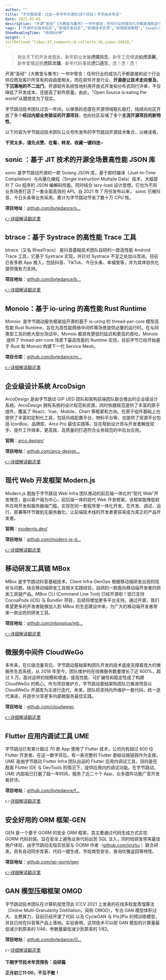 ```yaml
---
author: ""
title: "不完整收录：过去一年字节开源的10个项目丨字节技术年货"
date: 2022-02-01
description: "开源“圣经”《大教堂与集市》一书中曾言：任何行业的成功几乎都直接和这个行业供应商及客户所享有的自由度相关。而在软件开发行业，开源是让技术走向普及、下沉落地的不二法门。"
tags: ["开源中文技术社区","前端开发社区","前端技术交流","前端框架教程","JavaScript 学习资源","CSS 技巧与最佳实践","HTML5 最新动态","前端工程师职业发展","开源前端项目","前端技术趋势"]
ShowReadingTime: "阅读6分钟"
weight: 1
selfDefined:"likes:37,comments:0,collects:38,views:20820,"
---
```

> 祝全天下的开发者朋友，新年职业发展**虎啸风生**，新年工资增速**如虎添翼**，新年爱情运势**虎跃龙骧**，新年代码事故**虎口逃生**，虎！虎！虎！

开源“圣经”《大教堂与集市》一书中曾言：任何行业的成功几乎都直接和这个行业供应商及客户所享有的自由度相关。而在软件开发行业，**开源是让技术走向普及、下沉落地的不二法门**。开源软件系统性地利用开放式开发和分布式同行评审，不仅降低了开发成本，还提高了软件质量。由此，"Open Source is eating the world"从臆想变为了现实。

字节跳动技术团队过去一年间，以审慎的态度在开源领域稳扎稳打，陆续向社区开放了多个**经过内部业务验证的开源项目**，也向社区反哺了多个**主流开源项目的新特性**。

以下内容为字节跳动技术团队公众号所发布的字节跳动开源技术集合，以飨读者。

**干货太多，请先点赞、在看、转发、收藏一键四连~**

sonic ：基于 JIT 技术的开源全场景高性能 JSON 库
--------------------------------

sonic 是字节跳动开源的一款 Golang JSON 库，基于即时编译（Just-In-Time Compilation）与向量化编程（Single Instruction Multiple Data）技术，大幅提升了 Go 程序的 JSON 编解码性能。同时结合 lazy-load 设计思想，它也为不同业务场景打造了一套全面高效的 API。自 2021 年 7 月份发布以来， sonic 已被抖音、今日头条等业务采用，累计为字节跳动节省了数十万 CPU 核。

**项目地址**：[github.com/bytedance/s…](https://link.juejin.cn?target=https%3A%2F%2Fgithub.com%2Fbytedance%2Fsonic "https://github.com/bytedance/sonic")

[👉详细解读戳这里](https://link.juejin.cn?target=https%3A%2F%2Fmp.weixin.qq.com%2Fs%3F__biz%3DMzI1MzYzMjE0MQ%3D%3D%26mid%3D2247491325%26idx%3D1%26sn%3De8799316d55c0951b0b54b404a3d87b8%26chksm%3De9d0d51fdea75c091212bfd3cfae6a96ea8ff632e2d98a793f11da4d2bdffbbbeff1ad322d04%26token%3D2125511585%26lang%3Dzh_CN%26scene%3D21%23wechat_redirect "https://mp.weixin.qq.com/s?__biz=MzI1MzYzMjE0MQ==&mid=2247491325&idx=1&sn=e8799316d55c0951b0b54b404a3d87b8&chksm=e9d0d51fdea75c091212bfd3cfae6a96ea8ff632e2d98a793f11da4d2bdffbbbeff1ad322d04&token=2125511585&lang=zh_CN&scene=21#wechat_redirect")

btrace：基于 Systrace 的高性能 Trace 工具
--------------------------------

btrace（又名 RheaTrace） 是抖音基础技术团队自研的一款高性能 Android Trace 工具，它基于 Systrace 实现，并针对 Systrace 不足之处加以改进。目前已有多款 App 接入，包括抖音、TikTok、今日头条、幸福里等，并为其体验优化提供强有力支持。

**项目地址**：[github.com/bytedance/b…](https://link.juejin.cn?target=https%3A%2F%2Fgithub.com%2Fbytedance%2Fbtrace "https://github.com/bytedance/btrace")

[👉详细解读戳这里](https://link.juejin.cn?target=https%3A%2F%2Fmp.weixin.qq.com%2Fs%3F__biz%3DMzI1MzYzMjE0MQ%3D%3D%26mid%3D2247490905%26idx%3D1%26sn%3Dcf2632ee0a7577f4c2399f6869addd03%26chksm%3De9d0d6bbdea75fad82453bdb52945e4b11cfa2f1304d3d0a45aa9466383fb0a27e5e6acbb4fd%26token%3D2125511585%26lang%3Dzh_CN%26scene%3D21%23wechat_redirect "https://mp.weixin.qq.com/s?__biz=MzI1MzYzMjE0MQ==&mid=2247490905&idx=1&sn=cf2632ee0a7577f4c2399f6869addd03&chksm=e9d0d6bbdea75fad82453bdb52945e4b11cfa2f1304d3d0a45aa9466383fb0a27e5e6acbb4fd&token=2125511585&lang=zh_CN&scene=21#wechat_redirect")

Monoio：基于 io-uring 的高性能 Rust Runtime
------------------------------------

Monoio  是字节跳动服务框架组开源的基于 io-uring 的 thread-per-core 模型高性能 Rust Runtime，旨在为高性能网络中间件等场景提供必要的运行时。在与同类型工具的绝大部分测试中，Monoio 都具有更低的延迟和更高的吞吐。Monoio  提供了 thread-per-core 场景下最高性能的 Runtime 实现，目前字节已经开始基于 Rust 和 Monoio 构建下一代 Service Mesh。

**项目仓库**：[github.com/bytedance/m…](https://link.juejin.cn?target=https%3A%2F%2Fgithub.com%2Fbytedance%2Fmonoio "https://github.com/bytedance/monoio")

[👉详细解读戳这里](https://link.juejin.cn?target=http%3A%2F%2Fmp.weixin.qq.com%2Fs%3F__biz%3DMzI1MzYzMjE0MQ%3D%3D%26mid%3D2247490685%26idx%3D1%26sn%3D2495e39b28ef148a7c8911addad210bb%26chksm%3De9d0d79fdea75e89b9b8d48cbade376380dc3cac89021dd886ba3ff2ec1b16fe42ce0bbb42fb%26scene%3D21%23wechat_redirect "http://mp.weixin.qq.com/s?__biz=MzI1MzYzMjE0MQ==&mid=2247490685&idx=1&sn=2495e39b28ef148a7c8911addad210bb&chksm=e9d0d79fdea75e89b9b8d48cbade376380dc3cac89021dd886ba3ff2ec1b16fe42ce0bbb42fb&scene=21#wechat_redirect")

企业级设计系统 ArcoDsign
-----------------

ArcoDesign 是由字节跳动 GIP UED 团队和架构前端团队联合推出的企业级设计系统。ArcoDesign 拥有系统的设计规范和资源，同时依据规范提供了丰富的原子组件，覆盖了 React、Vue、Mobile、Chart 等框架和方向。在原子组件基础上也提供了丰富的定制化工具，包括风格配置平台、物料平台等，也提供了资源平台包括 IconBox、品牌库、Arco Pro 最佳实践等。旨在帮助设计师与开发者解放双手、提升工作效率，更高效、高质量的打造符合业务规范的中后台应用。

**官网**：[arco.design/](https://link.juejin.cn?target=https%3A%2F%2Farco.design%2F "https://arco.design/")

**项目地址**：[github.com/arco-design…](https://link.juejin.cn?target=https%3A%2F%2Fgithub.com%2Farco-design%2Farco-design "https://github.com/arco-design/arco-design")

[👉详细解读戳这里](https://link.juejin.cn?target=https%3A%2F%2Fmp.weixin.qq.com%2Fs%3F__biz%3DMzI1MzYzMjE0MQ%3D%3D%26mid%3D2247490459%26idx%3D1%26sn%3Dee45a9e8dd53c6248dd8684fd43cbda8%26chksm%3De9d0d079dea7596fcdf5d61155be83869de7c8d1712e29abd32232ff2c825b733e7312da8a4e%26scene%3D21%23wechat_redirect "https://mp.weixin.qq.com/s?__biz=MzI1MzYzMjE0MQ==&mid=2247490459&idx=1&sn=ee45a9e8dd53c6248dd8684fd43cbda8&chksm=e9d0d079dea7596fcdf5d61155be83869de7c8d1712e29abd32232ff2c825b733e7312da8a4e&scene=21#wechat_redirect")

现代 Web 开发框架 Modern.js
---------------------

Modern.js 脱胎于字节跳动 Web Infra 团队推动的前后端一体化的“现代 Web”开发理念，是以客户端为中心，前后端一体的现代 Web 开发框架。该框架能降低软件应用开发和服务器端门槛，实现在同一套程序里一体化开发，在开发、调试、运行、部署等环节做到无服务器化，让前端技术栈的开发者更容易成为真正的产品开发者。

**官网**：[modernjs.dev/](https://link.juejin.cn?target=https%3A%2F%2Fmodernjs.dev%2F "https://modernjs.dev/")

**项目地址**：[github.com/modern-js-d…](https://link.juejin.cn?target=https%3A%2F%2Fgithub.com%2Fmodern-js-dev%2Fmodern.js "https://github.com/modern-js-dev/modern.js")

[👉详细解读戳这里](https://link.juejin.cn?target=https%3A%2F%2Fmp.weixin.qq.com%2Fs%3F__biz%3DMzI1MzYzMjE0MQ%3D%3D%26mid%3D2247490459%26idx%3D1%26sn%3Dee45a9e8dd53c6248dd8684fd43cbda8%26chksm%3De9d0d079dea7596fcdf5d61155be83869de7c8d1712e29abd32232ff2c825b733e7312da8a4e%26scene%3D21%23wechat_redirect "https://mp.weixin.qq.com/s?__biz=MzI1MzYzMjE0MQ==&mid=2247490459&idx=1&sn=ee45a9e8dd53c6248dd8684fd43cbda8&chksm=e9d0d079dea7596fcdf5d61155be83869de7c8d1712e29abd32232ff2c825b733e7312da8a4e&scene=21#wechat_redirect")

移动研发工具链 MBox
------------

MBox 是字节跳动抖音基础技术、Client Infra-DevOps 根据移动端研发出现的现状与问题，结合移动端研发工具相关实践经验，自研的一款面向移动端开发者的研发工具链产品。MBox CLI (Command Line Tool) 已经开源啦！现已支持 CocoaPods (iOS) 与 Bundler 项目，后续将增加更多平台支持。通过开源，我们希望更多的开发者能够加入到 MBox 的生态建设中来，为广大的移动端开发者带来一款出色的研发工具。

**项目地址**：[github.com/mboxplus/mb…](https://link.juejin.cn?target=https%3A%2F%2Fgithub.com%2Fmboxplus%2Fmbox "https://github.com/mboxplus/mbox")

[👉详细解读戳这里](https://link.juejin.cn?target=https%3A%2F%2Fmp.weixin.qq.com%2Fs%3F__biz%3DMzI1MzYzMjE0MQ%3D%3D%26mid%3D2247490042%26idx%3D1%26sn%3D975e4d406cc0678d06fda9ea8f3dbdbc%26chksm%3De9d0d218dea75b0ef75584c74847e497bda625e9c6e0c6ad2433d7dd1fbc4fe22207d533787b%26scene%3D21%23wechat_redirect "https://mp.weixin.qq.com/s?__biz=MzI1MzYzMjE0MQ==&mid=2247490042&idx=1&sn=975e4d406cc0678d06fda9ea8f3dbdbc&chksm=e9d0d218dea75b0ef75584c74847e497bda625e9c6e0c6ad2433d7dd1fbc4fe22207d533787b&scene=21#wechat_redirect")

微服务中间件 CloudWeGo
----------------

多年来，在亿级流量背后，字节跳动基础架构团队开发的技术底座支撑着庞大的微服务生态系统，从 2018 年至今，团队维护的在线微服务数量增长了近 600%，超过 5 万。面对这样的规模和增速，提高性能、可扩展性和稳定性成了构建 CloudWeGo 的核心。作为项目维护方，字节跳动基础架构团队已推进项目以 CloudWeGo 开源库为主进行迭代，未来，团队将坚持内外维护一套代码，统一迭代演进，并逐步分享更多内部微服务最佳实践。

**项目地址**：[github.com/cloudwego](https://link.juejin.cn?target=https%3A%2F%2Fgithub.com%2Fcloudwego "https://github.com/cloudwego")

[👉详细解读戳这里](https://link.juejin.cn?target=https%3A%2F%2Fmp.weixin.qq.com%2Fs%3F__biz%3DMzI1MzYzMjE0MQ%3D%3D%26mid%3D2247490160%26idx%3D1%26sn%3D9fce5fec2e6520d4637bcf5a3d483edd%26chksm%3De9d0d192dea758845c85d1e9a73532a08da09afffdfc003a33168d858efb43ae79855594844e%26scene%3D21%23wechat_redirect "https://mp.weixin.qq.com/s?__biz=MzI1MzYzMjE0MQ==&mid=2247490160&idx=1&sn=9fce5fec2e6520d4637bcf5a3d483edd&chksm=e9d0d192dea758845c85d1e9a73532a08da09afffdfc003a33168d858efb43ae79855594844e&scene=21#wechat_redirect")

Flutter 应用内调试工具 UME
-------------------

字节跳动已有累计超过 70 款 App 使用了 Flutter 技术，公司内有超过 600 位 Flutter 开发者。在这一数字背后，有一条完整的 Flutter 基础设施链路作为支撑。UME 是由字节跳动 Flutter Infra 团队出品的 Flutter 应用内调试工具，目的是在脱离 Flutter IDE 与 DevTools 的情况下，提供应用内的调试功能。在字节跳动，UME 内部版已打磨了超一年时间，服务了近二十个 App，众多插件功能广受开发者好评。

**项目地址**：[github.com/bytedance/f…](https://link.juejin.cn?target=https%3A%2F%2Fgithub.com%2Fbytedance%2Fflutter_ume "https://github.com/bytedance/flutter_ume")

👉[详细解读戳这里](https://link.juejin.cn?target=http%3A%2F%2Fmp.weixin.qq.com%2Fs%3F__biz%3DMzI1MzYzMjE0MQ%3D%3D%26mid%3D2247489735%26idx%3D1%26sn%3D1d86aaea60f8d49264296cd507c5d4b7%26chksm%3De9d0d325dea75a33442186bccd5d53a31f2ce23a7977395948da377422fc22b858c2cf7f1365%26scene%3D21%23wechat_redirect "http://mp.weixin.qq.com/s?__biz=MzI1MzYzMjE0MQ==&mid=2247489735&idx=1&sn=1d86aaea60f8d49264296cd507c5d4b7&chksm=e9d0d325dea75a33442186bccd5d53a31f2ce23a7977395948da377422fc22b858c2cf7f1365&scene=21#wechat_redirect")

安全好用的 ORM 框架-GEN
----------------

GEN 是一个基于 GORM 的安全 ORM 框架，其主要通过代码生成方式实现 GORM 代码封装。旨在安全上避免业务代码出现 SQL 注入，同时给研发带来最佳用户体验，由字节跳动无恒实验室与 GORM 作者（[github.com/jinzhu](https://link.juejin.cn?target=https%3A%2F%2Fgithub.com%2Fjinzhu "https://github.com/jinzhu") ）联合研发。具有自动同步库表、代码一键生成、字段类型安全、查询优雅返回等特性。

**项目地址**：[github.com/go-gorm/gen](https://link.juejin.cn?target=https%3A%2F%2Fgithub.com%2Fgo-gorm%2Fgen "https://github.com/go-gorm/gen")

[👉详细解读戳这里](https://link.juejin.cn?target=http%3A%2F%2Fmp.weixin.qq.com%2Fs%3F__biz%3DMzI1MzYzMjE0MQ%3D%3D%26mid%3D2247490490%26idx%3D1%26sn%3D169ec4dba4fd8f9cce95b733a30c7b7a%26chksm%3De9d0d058dea7594ea0e6068ea16b8fdfaeae2e86153bb4f0e998a28ff978efba8b001c8dbef7%26scene%3D21%23wechat_redirect "http://mp.weixin.qq.com/s?__biz=MzI1MzYzMjE0MQ==&mid=2247490490&idx=1&sn=169ec4dba4fd8f9cce95b733a30c7b7a&chksm=e9d0d058dea7594ea0e6068ea16b8fdfaeae2e86153bb4f0e998a28ff978efba8b001c8dbef7&scene=21#wechat_redirect")

GAN 模型压缩框架 OMGD
---------------

字节跳动技术团队在计算机视觉顶会 ICCV 2021 上发表的在线多粒度蒸馏算法（Online Multi-Granularity Distillation，简称 OMGD），专治 GAN 模型体积过大、太费算力，目前已经开源了代码 以及 CycleGAN 与 Pix2Pix 的预训练模型，并且已经在抖音等产品上落地。实验表明，这项技术可以把 GAN 模型的计算量最低减少到原来的 1/46、参数量最低减少到原来的 1/82。

**项目地址**：[github.com/bytedance/O…](https://link.juejin.cn?target=https%3A%2F%2Fgithub.com%2Fbytedance%2FOMGD "https://github.com/bytedance/OMGD")

👉[详细解读戳这里](https://link.juejin.cn?target=http%3A%2F%2Fmp.weixin.qq.com%2Fs%3F__biz%3DMzI1MzYzMjE0MQ%3D%3D%26mid%3D2247490250%26idx%3D1%26sn%3D22dafc99553c51922c3547c5bc0d2bc0%26chksm%3De9d0d128dea7583e439a1075bb0ad88ba056f7aef4689cd08f7d1a139d0feda548a38c5c05f2%26scene%3D21%23wechat_redirect "http://mp.weixin.qq.com/s?__biz=MzI1MzYzMjE0MQ==&mid=2247490250&idx=1&sn=22dafc99553c51922c3547c5bc0d2bc0&chksm=e9d0d128dea7583e439a1075bb0ad88ba056f7aef4689cd08f7d1a139d0feda548a38c5c05f2&scene=21#wechat_redirect")

**下期字节技术年货预告：自研篇**

**正月初三11:00，不见不散！**